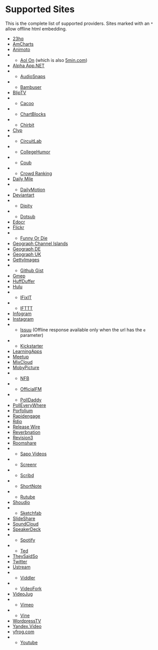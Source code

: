 Supported Sites
===============
This is the complete list of supported providers.
Sites marked with an `*` allow offline html embedding.

- [23hq](http://23hq.com)
- [AmCharts](http://live.amcharts.com)
- [Animoto](http://animoto.com)
- * [Aol On](http://on.aol.com) (which is also [5min.com](http://5min.com))
- [Alpha App.NET](https://alpha.app.net)
- * [AudioSnaps](http://audiosnaps.com/)
- * [Bambuser](http://bambuser.com)
- [BlipTV](http://blip.tv)
- * [Cacoo](http://cacoo.com)
- * [ChartBlocks](http://chartblocks.com)
- * [Chirbit](http://chirb.it)
- [Clyp](http://clyp.it)
- * [CircuitLab](https://www.circuitlab.com)
- * [CollegeHumor](http://www.collegehumor.com)
- * [Coub](http://coub.com)
- * [Crowd Ranking](http://crowdranking.com)
- [Daily Mile](http://dailymile.com)
- * [DailyMotion](http://www.dailymotion.com/)
- [Deviantart](http://deviantart.com)
- * [Dipity](http://dipity.com)
- * [Dotsub](http://dotsub.com)
- [Edocr](http://edocr.com)
- [Flickr](http://flickr.com)
- * [Funny Or Die](http://www.funnyordie.com)
- [Geograph Channel Islands](http://channel-islands.geographs.org)
- [Geograph DE](http://geo-en.hlipp.de)
- [Geograph UK](http://geograph.org.uk)
- [GettyImages](http://www.gettyimages.com)
- * [Github Gist](https://gist.github.com)
- [Gmep](http://gmep.org)
- [HuffDuffer](http://huffduffer.com)
- [Hulu](http://www.hulu.com)
- * [IFixIT](http://ifixit.com)
- * [IFTTT](http://ifttt.com)
- [Infogram](https://infogr.am)
- [Instagram](http://instagram.com)
- * [Issuu](https://issuu.com) (Offline response available only when the url has the `e` parameter)
- * [Kickstarter](http://www.kickstarter.com)
- [LearningApps](http://learningapps.org)
- [Meetup](http://meetup.com)
- [MixCloud](http://mixcloud.com)
- [MobyPicture](http://mobypicture.com)
- * [NFB](http://www.nfb.ca)
- * [OfficialFM](http://official.fm)
- * [PollDaddy](http://polldaddy.com)
- [PollEveryWhere](http://www.polleverywhere.com)
- [Porfolium](https://portfolium.com)
- [Rapidengage](https://rapidengage.com/)
- [Rdio](http://rdio.com)
- [Release Wire](http://releasewire.com)
- [Reverbnation](https://www.reverbnation.com)
- [Revision3](http://revision3.com)
- [Roomshare](http://roomshare.jp)
- * [Sapo Videos](http://videos.sapo.pt)
- * [Screenr](http://www.screenr.com)
- * [Scribd](http://www.scribd.com)
- * [ShortNote](https://www.shortnote.jp)
- * [Rutube](https://rutube.ru)
- [Shoudio](http://shoudio.com)
- * [Sketchfab](http://sketchfab.com)
- [SlideShare](http://www.slideshare.net)
- [SoundCloud](http://soundcloud.com)
- [SpeakerDeck](https://speackerdeck.com)
- * [Spotify](http://spotify.com)
- * [Ted](http://ted.com)
- [TheySaidSo](https://theysaidso.com)
- [Twitter](https://twitter.com)
- [Ustream](http://ustream.tv)
- * [Viddler](http://www.viddler.com)
- * [VideoFork](http://videofork.com)
- [VideoJug](http://www.videojug.com)
- * [Vimeo](http://vimeo.com/)
- * [Vine](http://vine.co/)
- [WordpressTV](http://wordpress.tv)
- [Yandex.Video](http://video.yandex.ru)
- [yfrog.com](http://yfrog.com)
- * [Youtube](http://www.youtube.com/)
